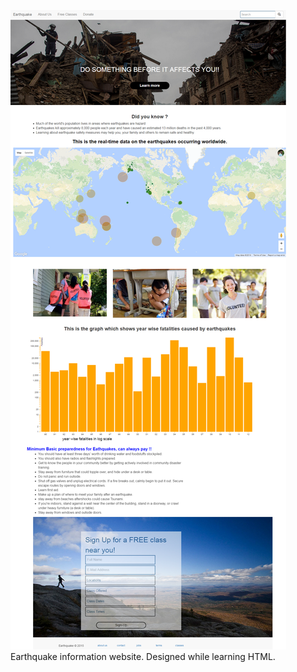 ![](https://raw.githubusercontent.com/ajaysunarthi/earthquake/master/screenshot.png)
Earthquake information website. Designed while learning HTML. 
